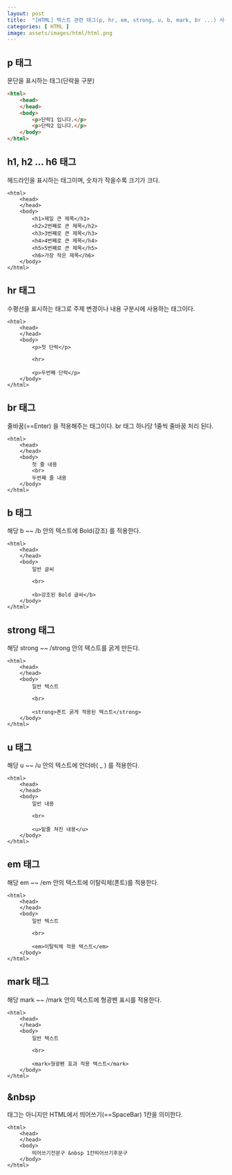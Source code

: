 ```yaml
---
layout: post
title:  "[HTML] 텍스트 관련 태그(p, hr, em, strong, u, b, mark, br ...) 사용법"
categories: [ HTML ]
image: assets/images/html/html.png
---
```


## p 태그

문단을 표시하는 태그(단락을 구분)

```html
<html>
    <head>
    </head>
    <body>
    	<p>단락1 입니다.</p>
        <p>단락2 입니다.</p>
    </body>
</html>
```

## h1, h2 ... h6 태그

헤드라인을 표시하는 태그이며, 숫자가 작을수록 크기가 크다.

```
<html>
    <head>
    </head>
    <body>
    	<h1>제일 큰 제목</h1>
        <h2>2번째로 큰 제목</h2>
        <h3>3번째로 큰 제목</h3>
        <h4>4번째로 큰 제목</h4>
        <h5>5번째로 큰 제목</h5>
        <h6>가장 작은 제목</h6>
    </body>
</html>
```

## hr 태그

수평선을 표시하는 태그로 주제 변경이나 내용 구분시에 사용하는 태그이다.

```
<html>
    <head>
    </head>
    <body>
    	<p>첫 단락</p>
        
        <hr>
        
        <p>두번째 단락</p>
    </body>
</html>
```

## br 태그

줄바꿈(==Enter) 을 적용해주는 태그이다. br 태그 하나당 1줄씩 줄바꿈 처리 된다.

```
<html>
    <head>
    </head>
    <body>
    	첫 줄 내용    
        <br>        
        두번째 줄 내용
    </body>
</html>
```

## b 태그

해당 b ~~ /b 안의 텍스트에 Bold(강조) 를 적용한다.

```
<html>
    <head>
    </head>
    <body>
    	일반 글씨
        
        <br>
        
        <b>강조된 Bold 글씨</b>
    </body>
</html>
```

## strong 태그

해당 strong ~~ /strong 안의 텍스트를 굵게 만든다.

```
<html>
    <head>
    </head>
    <body>
    	일반 텍스트
        
        <br>
        
        <strong>폰트 굵게 적용된 텍스트</strong>
    </body>
</html>
```

## u 태그

해당 u ~~ /u 안의 텍스트에 언더바( \_ ) 를 적용한다.

```
<html>
    <head>
    </head>
    <body>
    	일반 내용
        
        <br>
        
        <u>밑줄 쳐진 내용</u>
    </body>
</html>
```

## em 태그

해당 em ~~ /em 안의 텍스트에 이탈릭체(폰트)를 적용한다.

```
<html>
    <head>
    </head>
    <body>
    	일반 텍스트
        
        <br>
        
        <em>이탈릭체 적용 텍스트</em>
    </body>
</html>
```

## mark 태그

해당 mark ~~ /mark 안의 텍스트에 형광펜 표시를 적용한다.

```
<html>
    <head>
    </head>
    <body>
    	일반 텍스트
        
        <br>
        
        <mark>형광펜 효과 적용 텍스트</mark>
    </body>
</html>
```

## &nbsp

태그는 아니지만 HTML에서 띄어쓰기(==SpaceBar) 1칸을 의미한다.

```
<html>
    <head>
    </head>
    <body>
    	띄어쓰기전문구 &nbsp 1칸띄어쓰기후문구
    </body>
</html>
```